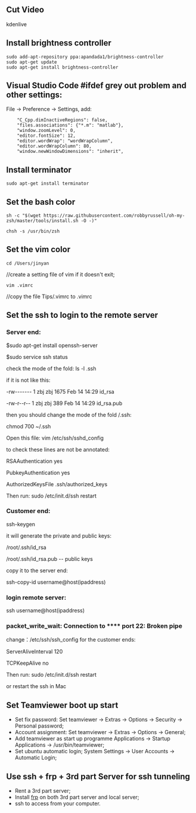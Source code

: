## Cut Video
kdenlive

## Install brightness controller
```
sudo add-apt-repository ppa:apandada1/brightness-controller
sudo apt-get update
sudo apt-get install brightness-controller
```
## Visual Studio Code #ifdef grey out problem and other settings:
File -> Preference -> Settings, add:
```
    "C_Cpp.dimInactiveRegions": false,
    "files.associations": {"*.m": "matlab"},
    "window.zoomLevel": 0,
    "editor.fontSize": 12,
    "editor.wordWrap": "wordWrapColumn",
    "editor.wordWrapColumn": 80,
    "window.newWindowDimensions": "inherit",
```

## Install terminator
```
sudo apt-get install terminator
```
## Set the bash color
```
sh -c "$(wget https://raw.githubusercontent.com/robbyrussell/oh-my-zsh/master/tools/install.sh -O -)"

chsh -s /usr/bin/zsh
```
## Set the vim color
```
cd /Users/jinyan
```
//create a setting file of vim if it doesn't exit;
```
vim .vimrc 
```
//copy the file Tips/.vimrc to .vimrc


## Set the ssh to login to the remote server

### Server end:
$sudo apt-get install openssh-server

$sudo service ssh status

check the mode of the fold: ls -l .ssh 

if it is not like this:

-rw------- 1 zbj zbj 1675 Feb 14 14:29 id_rsa

-rw-r--r-- 1 zbj zbj  389 Feb 14 14:29 id_rsa.pub

then you should change the mode of the fold /.ssh:

chmod 700 ~/.ssh

Open this file: vim /etc/ssh/sshd_config

to check these lines are not be annotated:

RSAAuthentication yes

PubkeyAuthentication yes

AuthorizedKeysFile .ssh/authorized_keys

Then run:
sudo /etc/init.d/ssh restart


### Customer end:

ssh-keygen

it will generate the private and public keys:

/root/.ssh/id_rsa

/root/.ssh/id_rsa.pub -- public keys

copy it to the server end:

ssh-copy-id username@host(ipaddress)


### login remote server:

ssh username@host(ipaddress)

### packet_write_wait: Connection to **** port 22: Broken pipe

change：/etc/ssh/ssh_config for the customer ends:

ServerAliveInterval 120

TCPKeepAlive no

Then run:
sudo /etc/init.d/ssh restart

or restart the ssh in Mac

## Set Teamviewer boot up start
* Set fix password:
Set teamviewer -> Extras -> Options -> Security -> Personal password;
* Account assignment:
Set teamviewer -> Extras -> Options -> General;
* Add teamviewer as start up programme
Applications -> Startup Applications -> /usr/bin/teamviewer;
* Set ubuntu automatic login;
System Settings -> User Accounts -> Automatic Login;

## Use ssh + frp + 3rd part Server for ssh tunneling 
* Rent a 3rd part server;
* Install [frp](https://github.com/fatedier/frp) on both 3rd part server and local server;
* ssh to access from your computer.



